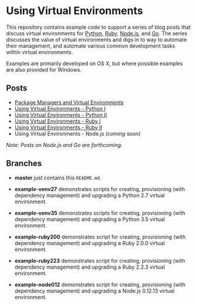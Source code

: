# Using Virtual Environments

This repository contains example code to support a series of blog posts that discuss virtual environments for [Python][python], [Ruby][ruby], [Node.js][node], and [Go][go]. The series discusses the value of virtual environments and digs in to way to automate their management, and automate various common development tasks within virtual environments.

[python]: https://www.python.org/
[ruby]: https://www.ruby-lang.org/en/
[node]: https://nodejs.org/en/
[go]: https://golang.org/

Examples are primarily developed on OS X, but where possible examples are also provided for Windows.

## Posts

* [Package Managers and Virtual Environments](https://www.develves.net/blogs/asd/2016-02-04-virtual-environments/)
* [Using Virtual Environments - Python I](https://www.develves.net/blogs/asd/2016-02-11-using-virtual-environments-python-1/)
* [Using Virtual Environments - Python II](https://www.develves.net/blogs/asd/2016-02-18-using-virtual-environments-python-2/)
* [Using Virtual Environments - Ruby I](https://www.develves.net/blogs/asd/2016-03-17-using-virtual-environments-ruby-1/)
* [Using Virtual Environments - Ruby II](https://www.develves.net/blogs/asd/2016-04-07-using-virtual-environments-ruby-2/)
* Using Virtual Environments - Node.js _(coming soon)_

_Note: Posts on Node.js and Go are forthcoming._

## Branches

* **master** just contains this `README.md`.

* **example-venv27** demonstrates scripts for creating, provisioning (with dependency management) and upgrading a Python 2.7 virtual environment.

* **example-venv35** demonstrates scripts for creating, provisioning (with dependency management) and upgrading a Python 3.5 virtual environment.

* **example-ruby200** demonstrates script for creating, provisioning (with dependency management) and upgrading a Ruby 2.0.0 virtual environment.

* **example-ruby223** demonstrates script for creating, provisioning (with dependency management) and upgrading a Ruby 2.2.3 virtual environment.

* **example-node012** demonstrates script for creating, provisioning (with dependency management) and upgrading a Node.js 0.12.13 virtual environment.

